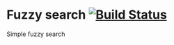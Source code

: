 # Fuzzy search [![Build Status](https://api.travis-ci.org/wouter2203/fuzzy-search.svg?branch=master)](https://travis-ci.org/wouter2203/fuzzy-search)

Simple fuzzy search
